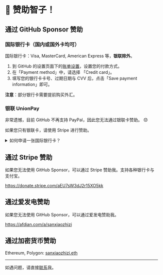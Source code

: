# 💖 赞助智子！

## 通过 GitHub Sponsor 赞助

### 国际银行卡（国内或国外卡均可）

国际银行卡：Visa, MasterCard, American Express 等，**银联除外**。

1. 到 GitHub 的设置页面下的[账单设置](https://github.com/settings/billing/payment_information)，设置您的付款方式。
2. 在「Payment method」中，请选择 「Credit card」。
3. 填写您的银行卡卡号、过期日期与 CVV 后，点击「Save payment information」即可。

**注意**：部分银行卡需要提前购买外汇。

### 银联 UnionPay

非常遗憾，目前 GitHub 不再支持 PayPal，因此您无法通过银联卡赞助。 😞

如果您只有银联卡，请使用 Stripe 进行赞助。

<!-- 1. 请到 PayPal 的[官网](https://www.paypal.com/)注册一个账号，并绑定任意银行卡（Visa, MasterCard, UnionPay 等皆可）。
2. 到 GitHub 的设置页面下的[账单设置](https://github.com/settings/billing/payment_information)，设置您的付款方式。
3. 在「Payment method」中，请选择 「PayPal Account」，并绑定您的 PayPal 即可。 -->

<details>
<summary>如何申请一张国际银行卡？</summary>

### 申请一张新的 MasterCard 储蓄卡

如果您没有国际银行卡，可以申请一张新的 中国银行 MasterCard 储蓄卡。

具体步骤请参考[这篇文章](https://poplite.xyz/post/2018/03/05/boc-debit-card-guide-for-online-payment.html)。在此感谢 [@poplite](https://github.com/poplite) 提供的指南。

#### 要求

- 申请人年满 16 周岁
- 申请人持有中行发行的银联借记卡，并**属于 I 类账户（一类卡）**

#### 步骤

1. 去到中国银行网点，开一张银联借记卡。（如果已有，跳过这一步）
   - 一般需要准备身份证、工作证明 / 学生证、居住证明、本人手机卡等。
   - 如果银行网点不让办理一类卡，请坚持说出需要海外旅行，需要购汇等理由。
2. 在网页上直接申请即可。请参考[这篇文章](https://poplite.xyz/post/2018/03/05/boc-debit-card-guide-for-online-payment.html#1-%E4%B8%8A%E6%B5%B7%E5%88%86%E8%A1%8C%E5%85%AC%E4%BC%97%E5%8F%B7)。

</details>

## 通过 Stripe 赞助

如果您无法使用 GitHub Sponsor，可以通过 Stripe 赞助我。支持各种银行卡与支付宝。

https://donate.stripe.com/aEU7sW3dJ2r15XO5kk

## 通过爱发电赞助

如果您无法使用 GitHub Sponsor，可以通过爱发电赞助我。

https://afdian.com/a/sanxiaozhizi

## 通过加密货币赞助

Ethereum, Polygon: [sanxiaozhizi.eth](https://etherscan.io/address/0x86930E4c4EF9d62d44e3363E4D23e759BCDEEAa0)

---

如遇问题，请直接[联系](mailto:hi@sxzz.moe)我。
